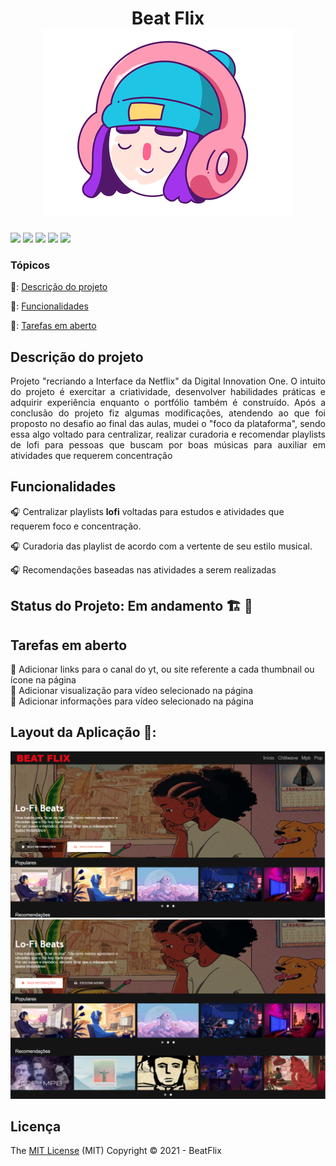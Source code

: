 
# <h1 align="center"> Beat Flix <br> <img src="https://github.com/obamis/BeatFlixDIO/blob/master/img/favico_tratada.png?raw=true"/></h1>
<p>
<img src="https://img.shields.io/badge/-Html-E34F26?logo=HTML5&logoColor=white&style=for-the-badge"/>
<img src="https://img.shields.io/badge/-css-1572b6?logo=CSS3&logoColor=white&style=for-the-badge"/>
<img src="https://img.shields.io/badge/-Js-F7DF1E?logo=JavaScript&logoColor=white&style=for-the-badge"/>
<img src="https://img.shields.io/badge/-JQuery-0769AD?logo=JQuery&logoColor=white&style=for-the-badge"/>
<img src="https://img.shields.io/badge/-Github-181717?logo=GitHub&logoColor=white&style=for-the-badge"/>
</p>


### Tópicos 

📌: [Descrição do projeto](#descrição-do-projeto)

📌: [Funcionalidades](#funcionalidades)

📌: [Tarefas em aberto](#tarefas-em-aberto)

## Descrição do projeto 

<p align="justify">
   Projeto "recriando a Interface da Netflix" da Digital Innovation One.
   O intuito do projeto é exercitar a criatividade, desenvolver habilidades práticas e adquirir experiência enquanto o portfólio também é construído.
   Após a conclusão do projeto fiz algumas modificações, atendendo ao que foi proposto no desafio ao final das aulas, mudei o "foco da plataforma", sendo essa algo voltado  para centralizar, realizar curadoria e recomendar playlists de lofi para pessoas que buscam por boas músicas para auxiliar em atividades que requerem concentração
</p>

## Funcionalidades

:headphones: Centralizar playlists <strong>lofi</strong> voltadas para estudos e atividades que requerem foco e concentração.

:headphones: Curadoria das playlist de acordo com a vertente de seu estilo musical.

:headphones: Recomendações baseadas nas atividades a serem realizadas


## Status do Projeto: Em andamento 🏗️ 👷

## Tarefas em aberto

:memo: Adicionar links para o canal do yt, ou site referente a cada thumbnail ou ícone na página<br>
:memo: Adicionar visualização para vídeo selecionado na página<br>
:memo: Adicionar informações para vídeo selecionado na página

## Layout da Aplicação 💨:

  <img src="https://github.com/obamis/BeatFlixDIO/blob/master/img/interface-site/BEATFLIX1.png"/>
  <img src="https://github.com/obamis/BeatFlixDIO/blob/master/img/interface-site/BEATFLIX2.png"/>
    
  
  ## Licença 
The [MIT License]() (MIT)
Copyright :copyright: 2021 - BeatFlix

 


